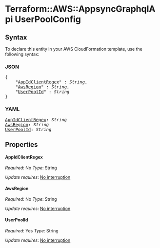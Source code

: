 # Terraform::AWS::AppsyncGraphqlApi UserPoolConfig

## Syntax

To declare this entity in your AWS CloudFormation template, use the following syntax:

### JSON

<pre>
{
    "<a href="#appidclientregex" title="AppIdClientRegex">AppIdClientRegex</a>" : <i>String</i>,
    "<a href="#awsregion" title="AwsRegion">AwsRegion</a>" : <i>String</i>,
    "<a href="#userpoolid" title="UserPoolId">UserPoolId</a>" : <i>String</i>
}
</pre>

### YAML

<pre>
<a href="#appidclientregex" title="AppIdClientRegex">AppIdClientRegex</a>: <i>String</i>
<a href="#awsregion" title="AwsRegion">AwsRegion</a>: <i>String</i>
<a href="#userpoolid" title="UserPoolId">UserPoolId</a>: <i>String</i>
</pre>

## Properties

#### AppIdClientRegex

_Required_: No
_Type_: String

_Update requires_: [No interruption](https://docs.aws.amazon.com/AWSCloudFormation/latest/UserGuide/using-cfn-updating-stacks-update-behaviors.html#update-no-interrupt)

#### AwsRegion

_Required_: No
_Type_: String

_Update requires_: [No interruption](https://docs.aws.amazon.com/AWSCloudFormation/latest/UserGuide/using-cfn-updating-stacks-update-behaviors.html#update-no-interrupt)

#### UserPoolId

_Required_: Yes
_Type_: String

_Update requires_: [No interruption](https://docs.aws.amazon.com/AWSCloudFormation/latest/UserGuide/using-cfn-updating-stacks-update-behaviors.html#update-no-interrupt)

